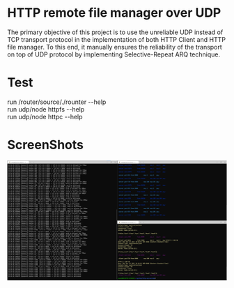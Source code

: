 # HTTP remote file manager over UDP
The primary objective of this project is to use the unreliable UDP instead of TCP transport protocol in the implementation of both HTTP Client and HTTP file manager. To this end, it manually ensures the reliability of the transport on top of UDP protocol by implementing Selective-Repeat ARQ technique.

# Test
run /router/source/./rounter --help <br />
run udp/node httpfs --help <br />
run udp/node httpc --help

# ScreenShots
![ScreenShot](https://github.com/saeedrahmo/http-server/blob/main/screenshots/udp-run-get.png?raw=true "Testing http get over udp")
